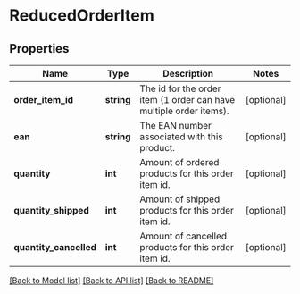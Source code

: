 # ReducedOrderItem

## Properties
Name | Type | Description | Notes
------------ | ------------- | ------------- | -------------
**order_item_id** | **string** | The id for the order item (1 order can have multiple order items). | [optional] 
**ean** | **string** | The EAN number associated with this product. | [optional] 
**quantity** | **int** | Amount of ordered products for this order item id. | [optional] 
**quantity_shipped** | **int** | Amount of shipped products for this order item id. | [optional] 
**quantity_cancelled** | **int** | Amount of cancelled products for this order item id. | [optional] 

[[Back to Model list]](../README.md#documentation-for-models) [[Back to API list]](../README.md#documentation-for-api-endpoints) [[Back to README]](../README.md)



